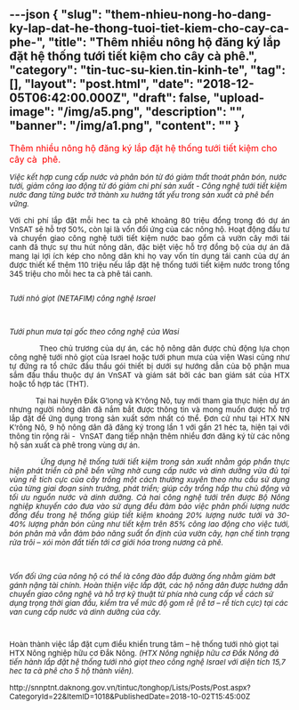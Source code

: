 ---json
{
    "slug": "them-nhieu-nong-ho-dang-ky-lap-dat-he-thong-tuoi-tiet-kiem-cho-cay-ca-phe-",
    "title": "Thêm nhiều nông hộ đăng ký lắp đặt hệ thống tưới tiết kiệm cho cây cà  phê.",
    "category": "tin-tuc-su-kien.tin-kinh-te",
    "tag": [],
    "layout": "post.html",
    "date": "2018-12-05T06:42:00.000Z",
    "draft": false,
    "upload-image": "/img/a5.png",
    "description": "",
    "banner": "/img/a1.png",
    "__content__": ""
}
---
<p><span style="font-size:12.0pt"><span style="color:red">Th&ecirc;m nhiều n&ocirc;ng hộ đăng k&yacute; lắp đặt hệ thống tưới tiết kiệm cho c&acirc;y c&agrave;&nbsp; ph&ecirc;.</span></span></p>

<p><em><span style="font-size:10.0pt">Việc kết hợp cung cấp nước v&agrave; ph&acirc;n b&oacute;n từ đ&oacute; giảm thất tho&aacute;t ph&acirc;n b&oacute;n, nước tưới, giảm c&ocirc;ng lao động từ đ&oacute; giảm chi ph&iacute; sản xuất - C&ocirc;ng nghệ tưới tiết kiệm nước đang từng bước trở th&agrave;nh xu hướng tất yếu trong sản xuất c&agrave; ph&ecirc; bền vững.</span></em></p>

<p style="text-align:justify"><span style="font-size:10.0pt">Với chi ph&iacute; lắp đặt mỗi hec ta c&agrave; ph&ecirc; khoảng 80 triệu đồng trong đ&oacute; dự &aacute;n VnSAT sẽ hỗ trợ 50%, c&ograve;n lại l&agrave; vốn đối ứng của c&aacute;c n&ocirc;ng hộ. Hoạt động đầu tư v&agrave; chuyển giao c&ocirc;ng nghệ tưới tiết kiệm nước bao gồm cả vườn c&acirc;y mới t&aacute;i canh đ&atilde; thực sự thu h&uacute;t n&ocirc;ng d&acirc;n, đặc biệt việc hỗ trợ đồng bộ của dự &aacute;n đ&atilde; mang lại lợi &iacute;ch k&eacute;p cho n&ocirc;ng d&acirc;n khi họ vay vốn t&iacute;n dụng t&aacute;i canh của dự &aacute;n được thiết kế th&ecirc;m 110 triệu nếu lắp đặt hệ thống tưới tiết kiệm nước trong tổng 345 triệu cho mỗi hec ta c&agrave; ph&ecirc; t&aacute;i canh.</span></p>

<p><img alt="" src="/img/a1.png" /></p>

<p><em><span style="font-size:10.0pt">Tưới nhỏ giọt (NETAFIM) c&ocirc;ng nghệ Israel&nbsp;&nbsp;&nbsp;&nbsp;&nbsp;</span></em></p>

<p><em><span style="font-size:10.0pt"><img alt="" src="/img/a2.png" />&nbsp;&nbsp;&nbsp;&nbsp; &nbsp;&nbsp;&nbsp;&nbsp;&nbsp;</span></em></p>

<p><em><span style="font-size:10.0pt">Tưới phun mưa tại gốc theo c&ocirc;ng nghệ của Wasi</span></em></p>

<p style="text-align:justify"><span style="font-size:10.0pt">&nbsp;&nbsp;&nbsp;&nbsp;&nbsp;&nbsp;&nbsp;&nbsp;&nbsp;&nbsp;&nbsp; Theo chủ trương của dự &aacute;n, c&aacute;c hộ n&ocirc;ng d&acirc;n được chủ động lựa chọn c&ocirc;ng nghệ tưới nhỏ giọt của Israel hoặc tưới phun mưa của viện Wasi cũng như tự đứng ra tổ chức đầu thầu g&oacute;i thiết bị dưới sự hướng dẫn của bộ phận mua sắm đấu thầu thuộc dự &aacute;n VnSAT v&agrave; gi&aacute;m s&aacute;t bởi c&aacute;c ban gi&aacute;m s&aacute;t của HTX hoặc tổ hợp t&aacute;c (THT). </span></p>

<p style="text-align:justify"><span style="font-size:10.0pt">&nbsp;&nbsp;&nbsp;&nbsp;&nbsp;&nbsp;&nbsp;&nbsp;&nbsp;&nbsp;&nbsp; Tại hai huyện Đắk G&rsquo;long v&agrave; K&rsquo;r&ocirc;ng N&ocirc;, tuy mới tham gia thực hiện dự &aacute;n nhưng người n&ocirc;ng d&acirc;n đ&atilde; nắm bắt được th&ocirc;ng tin v&agrave; mong muốn được hỗ trợ lắp đặt để ứng dụng trong sản xuất sớm nhất c&oacute; thể. Đơn cử như tại HTX NN K&rsquo;r&ocirc;ng N&ocirc;, 9 hộ n&ocirc;ng d&acirc;n đ&atilde; đăng k&yacute; trong lần 1 với gần 21 h&eacute;c ta, hiện tại với th&ocirc;ng tin rộng r&atilde;i - &nbsp;VnSAT đang tiếp nhận th&ecirc;m nhiều đơn đăng k&yacute; từ c&aacute;c n&ocirc;ng hộ sản xuất c&agrave; ph&ecirc; trong v&ugrave;ng dự &aacute;n.</span></p>

<p style="text-align:justify"><span style="font-size:10.0pt">&nbsp;&nbsp;&nbsp;&nbsp;&nbsp;&nbsp;&nbsp;&nbsp;&nbsp;&nbsp;&nbsp; <em>Ứng dụng hệ thống tưới tiết kiệm</em></span><em><span style="font-size:10.0pt"> trong sản xuất</span></em><em><span style="font-size:10.0pt"> nhằm g&oacute;p phần thực hiện ph&aacute;t triển c&agrave; ph&ecirc; bền vững nhờ cung cấp nước v&agrave; dinh dưỡng vừa đủ tại v&ugrave;ng rễ t&iacute;ch cực của c&acirc;y trồng một c&aacute;ch thường xuy&ecirc;n theo nhu cầu sử dụng của từng giai đoạn sinh trưởng, ph&aacute;t triển; gi&uacute;p c&acirc;y trồng hấp thu chủ động v&agrave; tối ưu nguồn nước v&agrave; dinh dưỡng. Cả</span></em><em><span style="font-size:10.0pt"> hai c&ocirc;ng nghệ tưới tr&ecirc;n được Bộ N&ocirc;ng nghiệp khuyến c&aacute;o đưa v&agrave;o sử dụng đều đảm bảo việc</span></em><em><span style="font-size:10.0pt"> ph&acirc;n phối lượng nước đồng đều trong hệ thống gi&uacute;p tiết kiệm khoảng 20% lượng nước tưới v&agrave; 30-40% lượng ph&acirc;n b&oacute;n cũng như tiết kệm tr&ecirc;n 85% c&ocirc;ng lao động cho việc tưới, b&oacute;n ph&acirc;n</span></em><em> </em><em><span style="font-size:10.0pt">m&agrave; vẫn </span></em><em><span style="font-size:10.0pt">đảm bảo năng suất ổn định</span></em><em><span style="font-size:10.0pt"> của vườn c&acirc;y</span></em><em><span style="font-size:10.0pt">, hạn chế t&igrave;nh trạng rửa tr&ocirc;i &ndash; x&oacute;i m&ograve;n đất tiến tới cơ giới h&oacute;a trong nương c&agrave; ph&ecirc;.</span></em><em> </em></p>

<p><br />
<img alt="" src="/img/a3.png" /></p>

<p><em><span style="font-size:10.0pt">Vốn đối ứng của n&ocirc;ng hộ c&oacute; thể l&agrave; c&ocirc;ng đ&agrave;o đắp đường ống nhằm giảm bớt g&aacute;nh nặng t&agrave;i ch&iacute;nh. Ho&agrave;n thiện việc lắp đặt, c&aacute;c hộ n&ocirc;ng d&acirc;n được hướng dẫn chuyển giao c&ocirc;ng nghệ v&agrave; hỗ trợ kỹ thuật từ ph&iacute;a nh&agrave; cung cấp về c&aacute;ch sử dụng trọng thời gian đầu, kiểm tra về mức độ gom rễ (rễ tơ &ndash; rễ t&iacute;ch cực) tại c&aacute;c van cung cấp nước v&agrave; dinh dưỡng của c&acirc;y. </span></em></p>

<p style="text-align:justify"><img alt="" src="/img/a4.png" /></p>

<p style="text-align:justify"><img alt="" src="/img/a5.png" /></p>

<p><span style="font-size:10.0pt">Ho&agrave;n th&agrave;nh việc lắp đặt cụm điều khiển trung t&acirc;m &ndash; hệ thống tưới nhỏ giọt tại HTX N&ocirc;ng nghiệp hữu cơ Đắk N&ocirc;ng. <em>(HTX N&ocirc;ng nghiệp hữu cơ Đắk N&ocirc;ng đ&atilde; tiến h&agrave;nh lắp đặt hệ thống tưới nhỏ giọt theo c&ocirc;ng nghệ Israel với diện t&iacute;ch 15,7 hec ta c&agrave; ph&ecirc; cho 5 hộ th&agrave;nh vi&ecirc;n).</em></span></p>

<p><span style="font-size:10.0pt">http://snnptnt.daknong.gov.vn/tintuc/tonghop/Lists/Posts/Post.aspx?CategoryId=22&amp;ItemID=1018&amp;PublishedDate=2018-10-02T15:45:00Z</span></p>

<p>&nbsp;</p>

